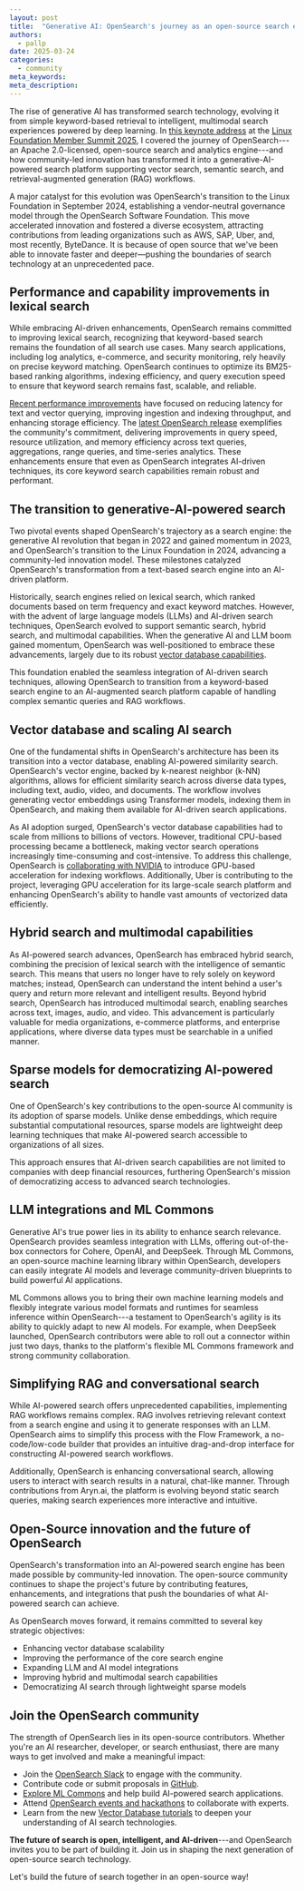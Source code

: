 ```yaml
---
layout: post
title:  "Generative AI: OpenSearch's journey as an open-source search engine" 
authors:
  - pallp
date: 2025-03-24
categories:
  - community
meta_keywords: 
meta_description: 
---
```


The rise of generative AI has transformed search technology, evolving it from simple keyword-based retrieval to intelligent, multimodal search experiences powered by deep learning. In [this keynote address](https://www.youtube.com/watch?v=VjbwdhVYcQI&t=4749s) at the [Linux Foundation Member Summit 2025](https://events.linuxfoundation.org/lf-member-summit/program/featured-speakers/), I covered the journey of OpenSearch---an Apache 2.0-licensed, open-source search and analytics engine---and how community-led innovation has transformed it into a generative-AI-powered search platform supporting vector search, semantic search, and retrieval-augmented generation (RAG) workflows.


A major catalyst for this evolution was OpenSearch's transition to the Linux Foundation in September 2024, establishing a vendor-neutral governance model through the OpenSearch Software Foundation. This move accelerated innovation and fostered a diverse ecosystem, attracting contributions from leading organizations such as AWS, SAP, Uber, and, most recently, ByteDance. It is because of open source that we've been able to innovate faster and deeper—pushing the boundaries of search technology at an unprecedented pace.

## Performance and capability improvements in lexical search

While embracing AI-driven enhancements, OpenSearch remains committed to improving lexical search, recognizing that keyword-based search remains the foundation of all search use cases. Many search applications, including log analytics, e-commerce, and security monitoring, rely heavily on precise keyword matching. OpenSearch continues to optimize its BM25-based ranking algorithms, indexing efficiency, and query execution speed to ensure that keyword search remains fast, scalable, and reliable.

[Recent performance improvements](https://opensearch.org/blog/opensearch-performance-2.17/) have focused on reducing latency for text and vector querying, improving ingestion and indexing throughput, and enhancing storage efficiency. The [latest OpenSearch release](https://opensearch.org/blog/explore-OpenSearch-2-19/) exemplifies the community's commitment, delivering improvements in query speed, resource utilization, and memory efficiency across text queries, aggregations, range queries, and time-series analytics. These enhancements ensure that even as OpenSearch integrates AI-driven techniques, its core keyword search capabilities remain robust and performant.

## The transition to generative-AI-powered search

Two pivotal events shaped OpenSearch's trajectory as a search engine: the generative AI revolution that began in 2022 and gained momentum in 2023, and OpenSearch's transition to the Linux Foundation in 2024, advancing a community-led innovation model. These milestones catalyzed OpenSearch's transformation from a text-based search engine into an AI-driven platform.

Historically, search engines relied on lexical search, which ranked documents based on term frequency and exact keyword matches. However, with the advent of large language models (LLMs) and AI-driven search techniques, OpenSearch evolved to support semantic search, hybrid search, and multimodal capabilities. When the generative AI and LLM boom gained momentum, OpenSearch was well-positioned to embrace these advancements, largely due to its robust [vector database capabilities](https://opensearch.org/platform/search/vector-database.html).

This foundation enabled the seamless integration of AI-driven search techniques, allowing OpenSearch to transition from a keyword-based search engine to an AI-augmented search platform capable of handling complex semantic queries and RAG workflows.

## Vector database and scaling AI search

One of the fundamental shifts in OpenSearch's architecture has been its transition into a vector database, enabling AI-powered similarity search. OpenSearch's vector engine, backed by k-nearest neighbor (k-NN) algorithms, allows for efficient similarity search across diverse data types, including text, audio, video, and documents. The workflow involves generating vector embeddings using Transformer models, indexing them in OpenSearch, and making them available for AI-driven search applications.

As AI adoption surged, OpenSearch's vector database capabilities had to scale from millions to billions of vectors. However, traditional CPU-based processing became a bottleneck, making vector search operations increasingly time-consuming and cost-intensive. To address this challenge, OpenSearch is [collaborating with NVIDIA](https://opensearch.org/blog/GPU-Accelerated-Vector-Search-OpenSearch-New-Frontier/) to introduce GPU-based acceleration for indexing workflows. Additionally, Uber is contributing to the project, leveraging GPU acceleration for its large-scale search platform and enhancing OpenSearch's ability to handle vast amounts of vectorized data efficiently.

## Hybrid search and multimodal capabilities

As AI-powered search advances, OpenSearch has embraced hybrid search, combining the precision of lexical search with the intelligence of semantic search. This means that users no longer have to rely solely on keyword matches; instead, OpenSearch can understand the intent behind a user's query and return more relevant and intelligent results. Beyond hybrid search, OpenSearch has introduced multimodal search, enabling searches across text, images, audio, and video. This advancement is particularly valuable for media organizations, e-commerce platforms, and enterprise applications, where diverse data types must be searchable in a unified manner. 

## Sparse models for democratizing AI-powered search

One of OpenSearch's key contributions to the open-source AI community is its adoption of sparse models. Unlike dense embeddings, which require substantial computational resources, sparse models are lightweight deep learning techniques that make AI-powered search accessible to organizations of all sizes.

This approach ensures that AI-driven search capabilities are not limited to companies with deep financial resources, furthering OpenSearch's mission of democratizing access to advanced search technologies.

## LLM integrations and ML Commons

Generative AI's true power lies in its ability to enhance search relevance. OpenSearch provides seamless integration with LLMs, offering out-of-the-box connectors for Cohere, OpenAI, and DeepSeek. Through ML Commons, an open-source machine learning library within OpenSearch, developers can easily integrate AI models and leverage community-driven blueprints to build powerful AI applications.

ML Commons allows you to bring their own machine learning models and flexibly integrate various model formats and runtimes for seamless inference within OpenSearch---a testament to OpenSearch's agility is its ability to quickly adapt to new AI models. For example, when DeepSeek launched, OpenSearch contributors were able to roll out a connector within just two days, thanks to the platform's flexible ML Commons framework and strong community collaboration.

## Simplifying RAG and conversational search

While AI-powered search offers unprecedented capabilities, implementing RAG workflows remains complex. RAG involves retrieving relevant context from a search engine and using it to generate responses with an LLM. OpenSearch aims to simplify this process with the Flow Framework, a no-code/low-code builder that provides an intuitive drag-and-drop interface for constructing AI-powered search workflows.

Additionally, OpenSearch is enhancing conversational search, allowing users to interact with search results in a natural, chat-like manner. Through contributions from Aryn.ai, the platform is evolving beyond static search queries, making search experiences more interactive and intuitive. 

## Open-Source innovation and the future of OpenSearch

OpenSearch's transformation into an AI-powered search engine has been made possible by community-led innovation. The open-source community continues to shape the project's future by contributing features, enhancements, and integrations that push the boundaries of what AI-powered search can achieve.

As OpenSearch moves forward, it remains committed to several key strategic objectives:
- Enhancing vector database scalability
- Improving the performance of the core search engine
- Expanding LLM and AI model integrations
- Improving hybrid and multimodal search capabilities
- Democratizing AI search through lightweight sparse models


## Join the OpenSearch community

The strength of OpenSearch lies in its open-source contributors. Whether you're an AI researcher, developer, or search enthusiast, there are many ways to get involved and make a meaningful impact:

* Join the [OpenSearch Slack](https://opensearch.org/slack.html) to engage with the community.
* Contribute code or submit proposals in [GitHub](https://github.com/opensearch-project/).
* [Explore ML Commons](https://opensearch.org/docs/latest/tutorials/) and help build AI-powered search applications.
* Attend [OpenSearch events and hackathons](https://opensearch.org/events) to collaborate with experts.
* Learn from the new [Vector Database tutorials](https://opensearch.org/docs/latest/tutorials/vector-search/index/) to deepen your understanding of AI search technologies.

**The future of search is open, intelligent, and AI-driven**---and OpenSearch invites you to be part of building it. Join us in shaping the next generation of open-source search technology.

Let's build the future of search together in an open-source way!